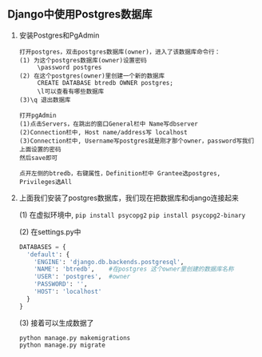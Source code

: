 ## Django中使用Postgres数据库

1. 安装Postgres和PgAdmin

   ```
   打开postgres，双击postgres数据库(owner)，进入了该数据库命令行：
   (1) 为这个postgres数据库(owner)设置密码
   		\password postgres
   (2) 在这个postgres(owner)里创建一个新的数据库
   		CREATE DATABASE btredb OWNER postgres;
   		\l可以查看有哪些数据库
   (3)\q 退出数据库
   
   打开pgAdmin
   (1)点击Servers，在跳出的窗口General栏中 Name写dbserver
   (2)Connection栏中, Host name/address写 localhost
   (3)Connection栏中, Username写postgres就是刚才那个owner，password写我们上面设置的密码
   然后save即可
   
   点开左侧的btredb，右键属性，Definition栏中 Grantee选postgres, Privileges选All
   ```

2. 上面我们安装了postgres数据库，我们现在把数据库和django连接起来

   (1) 在虚拟环境中, ```pip install psycopg2``` ```pip install psycopg2-binary```

   (2) 在settings.py中

   ```python
   DATABASES = {
     'default': {
       'ENGINE': 'django.db.backends.postgresql',
       'NAME': 'btredb',    #在postgres 这个owner里创建的数据库名称
       'USER': 'postgres',  #owner
       'PASSWORD': '',
       'HOST': 'localhost'
     }
   }
   ```

   (3) 接着可以生成数据了

   ```
   python manage.py makemigrations
   python manage.py migrate
   ```

   

